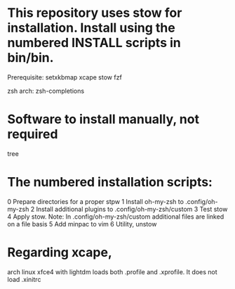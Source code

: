 # This repository uses stow for installation. Install using the numbered INSTALL scripts in bin/bin.
Prerequisite:
setxkbmap
xcape
stow
fzf

zsh
arch: zsh-completions
# Software to install manually, not required
tree

# The numbered installation scripts:
0 Prepare directories for a proper stpw
1 Install oh-my-zsh to .config/oh-my-zsh
2 Install additional plugins to .config/oh-my-zsh/custom
3 Test stow
4 Apply stow. Note: In .config/oh-my-zsh/custom additional files are linked on a file basis
5 Add minpac to vim
6 Utility, unstow

# Regarding xcape,
arch linux xfce4 with lightdm loads both .profile and .xprofile. It does not load .xinitrc


